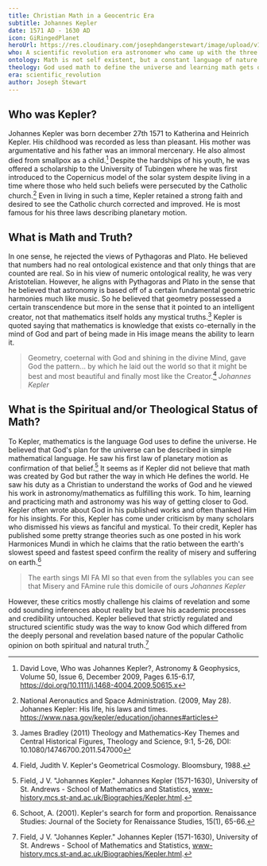```yaml
---
title: Christian Math in a Geocentric Era
subtitle: Johannes Kepler
date: 1571 AD - 1630 AD
icon: GiRingedPlanet
heroUrl: https://res.cloudinary.com/josephdangerstewart/image/upload/v1554924815/god-and-math/planets.jpg
who: A scientific revolution era astronomer who came up with the three laws of planetary motion
ontology: Math is not self existent, but a constant language of nature
theology: God used math to define the universe and learning math gets one closer to God
era: scientific_revolution
author: Joseph Stewart
---
```


## Who was Kepler?

Johannes Kepler was born december 27th 1571 to Katherina and Heinrich Kepler. His childhood was recorded as less than pleasant. His mother was argumentative and his father was an immoral mercenary. He also almost died from smallpox as a child.[^1] Despite the hardships of his youth, he was offered a scholarship to the University of Tubingen where he was first introduced to the Copernicus model of the solar system despite living in a time where those who held such beliefs were persecuted by the Catholic church.[^2] Even in living in such a time, Kepler retained a strong faith and desired to see the Catholic church corrected and improved. He is most famous for his three laws describing planetary motion.

## What is Math and Truth?

In one sense, he rejected the views of Pythagoras and Plato. He believed that numbers had no real ontological existence and that only things that are counted are real. So in his view of numeric ontological reality, he was very Aristotelian. However, he aligns with Pythagoras and Plato in the sense that he believed that astronomy is based off of a certain fundamental geometric harmonies much like music. So he believed that geometry possessed a certain transcendence but more in the sense that it pointed to an intelligent creator, not that mathematics itself holds any mystical truths.[^3] Kepler is quoted saying that mathematics is knowledge that exists co-eternally in the mind of God and part of being made in His image means the ability to learn it.

> Geometry, coeternal with God and shining in the divine Mind, gave God the pattern... by which he laid out the world so that it might be best and most beautiful and finally most like the Creator.[^4]
_Johannes Kepler_

## What is the Spiritual and/or Theological Status of Math?

To Kepler, mathematics is the language God uses to define the universe. He believed that God's plan for the universe can be described in simple mathematical language. He saw his first law of planetary motion as confirmation of that belief.[^6] It seems as if Kepler did not believe that math was created by God but rather the way in which He defines the world. He saw his duty as a Christian to understand the works of God and he viewed his work in astronomy/mathematics as fulfilling this work. To him, learning and practicing math and astronomy was his way of getting closer to God. Kepler often wrote about God in his published works and often thanked Him for his insights. For this, Kepler has come under criticism by many scholars who dismissed his views as fanciful and mystical. To their credit, Kepler has published some pretty strange theories such as one posted in his work Harmonices Mundi in which he claims that the ratio between the earth's slowest speed and fastest speed confirm the reality of misery and suffering on earth.[^7]

> The earth sings MI FA MI so that even from the syllables you can see that Misery and FAmine rule this domicile of ours
_Johannes Kepler_

However, these critics mostly challenge his claims of revelation and some odd sounding inferences about reality but leave his academic processes and credibility untouched. Kepler believed that strictly regulated and structured scientific study was the way to know God which differed from the deeply personal and revelation based nature of the popular Catholic opinion on both spiritual and natural truth.[^8]

[^1]: David Love, Who was Johannes Kepler?, Astronomy & Geophysics, Volume 50, Issue 6, December 2009, Pages 6.15-6.17, https://doi.org/10.1111/j.1468-4004.2009.50615.x
[^2]: National Aeronautics and Space Administration. (2009, May 28). Johannes Kepler: His life, his laws and times. https://www.nasa.gov/kepler/education/johannes#articles
[^3]: James Bradley (2011) Theology and Mathematics-Key Themes and Central Historical Figures, Theology and Science, 9:1, 5-26, DOI: 10.1080/14746700.2011.547000
[^4]: Field, Judith V. Kepler's Geometrical Cosmology. Bloomsbury, 1988.
[^5]: Brixler, Steve. "Kepler." Kepler, Wichita State University, www.math.wichita.edu/history/men/kepler.html.
[^6]: Field, J V. "Johannes Kepler." Johannes Kepler (1571-1630), University of St. Andrews - School of Mathematics and Statistics, www-history.mcs.st-and.ac.uk/Biographies/Kepler.html.
[^7]: Schoot, A. (2001). Kepler's search for form and proportion. Renaissance Studies: Journal of the Society for Renaissance Studies, 15(1), 65-66.
[^8]: Field, J V. "Johannes Kepler." Johannes Kepler (1571-1630), University of St. Andrews - School of Mathematics and Statistics, www-history.mcs.st-and.ac.uk/Biographies/Kepler.html.
